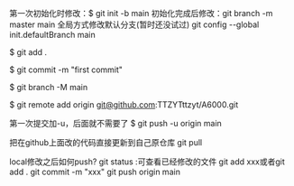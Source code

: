 第一次初始化时修改：$ git init -b main
初始化完成后修改：git branch -m master main
全局方式修改默认分支(暂时还没试过)
git config --global init.defaultBranch main

$ git add .

$ git commit -m "first commit"

$ git branch -M main

$ git remote add origin git@github.com:TTZYTttzyt/A6000.git

第一次提交加-u，后面就不需要了
$ git push -u origin main

把在github上面改的代码直接更新到自己原仓库
git pull


local修改之后如何push?
git status :可查看已经修改的文件
git add xxx或者git add .
git commit -m "xxx"
git push origin main

